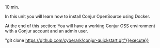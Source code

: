 10 min.

In this unit you will learn how to install Conjur OpenSource using Docker.

At the end of this section:
You will have a working Conjur OSS environment with a Conjur account and an admin user.

"git clone https://github.com/cyberark/conjur-quickstart.git"{{execute}}


